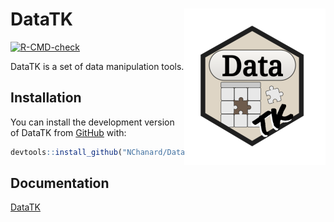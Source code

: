 
<!-- README.md is generated from README.Rmd. Please edit that file -->

# DataTK <a href='https://nchanard.github.io/DataTK/'><img src='man/figures/logo.png' align="right" /></a>

<!-- badges: start -->

[![R-CMD-check](https://github.com/NChanard/DataTK/actions/workflows/R-CMD-check.yaml/badge.svg)](https://github.com/NChanard/DataTK/actions/workflows/R-CMD-check.yaml)
<!-- badges: end -->

DataTK is a set of data manipulation tools.

## Installation

You can install the development version of DataTK from
[GitHub](https://github.com/) with:

``` r
devtools::install_github("NChanard/DataTK")
```

## Documentation

[DataTK](https://nchanard.github.io/DataTK/)
